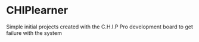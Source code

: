 # CHIPlearner
Simple initial projects created with the C.H.I.P Pro development board to get failure with the system
